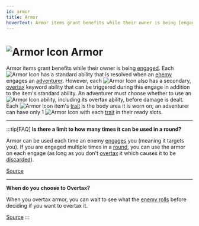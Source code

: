 ```yaml
---
id: armor
title: Armor
hoverText: Armor items grant benefits while their owner is being [engaged](/docs/battles/adventurer-turn/engage). Each Armor has a standard ability that is resolved when an [enemy](/docs/glossary/enemy) engages an [adventurer](/docs/glossary/adventurer). However, each Armor also has a secondary, [overtax](/docs/adventurer/items/overtax) keyword ability that can be triggered during this engage in addition to the item's standard ability.
---
```


# <img src="/icons/armor.svg" alt="Armor Icon"/> Armor

Armor items grant benefits while their owner is being [engaged](/docs/battles/adventurer-turn/engage). Each <img src="/icons/armor.svg" alt="Armor Icon" className="icon-svg" /> has a standard ability that is resolved when an [enemy](/docs/glossary/enemy) engages an [adventurer](/docs/glossary/adventurer). However, each <img src="/icons/armor.svg" alt="Armor Icon" className="icon-svg" /> also has a secondary, [overtax](/docs/adventurer/items/overtax) keyword ability that can be triggered during this engage in addition to the item's standard ability. An adventurer must choose whether to use an <img src="/icons/armor.svg" alt="Armor Icon" className="icon-svg" /> ability, including its overtax ability, before damage is dealt. Each <img src="/icons/armor.svg" alt="Armor Icon" className="icon-svg" /> item's [trait](/docs/adventurer/items/trait) is the body area it is worn on; an adventurer can have only 1 <img src="/icons/armor.svg" alt="Armor Icon" className="icon-svg" /> with each [trait](/docs/adventurer/items/trait) in their ready slots.

---

:::tip[FAQ]
**Is there a limit to how many times it can be used in a round?**

Armor can be used each time an enemy [engages](/docs/battles/enemy-turn) you (meaning it targets you). If you are engaged multiple times in a [round](/docs/battles/battle-round), you can use the armor on each engage (as long as you don't [overtax](/docs/adventurer/items/overtax) it which causes it to be [discarded](/docs/glossary/discard)).

<a href="https://support.chiptheorygames.com/support/solutions/articles/33000292495" target="_blank">Source</a>

---

**When do you choose to Overtax?**

When you overtax armor, you can wait to see what the [enemy rolls](/docs/battles/enemy-turn) before deciding if you want to overtax it.

<a href="https://support.chiptheorygames.com/support/solutions/articles/33000292496" target="_blank">Source</a>
:::
